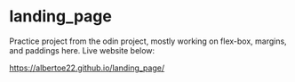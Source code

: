 # landing_page

Practice project from the odin project, mostly working on flex-box, margins, and paddings here. Live website below:


https://albertoe22.github.io/landing_page/

